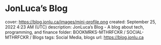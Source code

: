 # JonLuca’s Blog

cover: https://blog.jonlu.ca/images/mini-profile.png
created: September 25, 2022 4:23 AM (UTC)
description: JonLuca’s Blog - A blog about tech, programming, and finance
folder: BOOKMRKS-MTHRFCKR / SOCIAL-MTHRFCKR / Blogs
tags: Social Media, blogs
url: https://blog.jonlu.ca